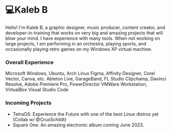 # 💻Kaleb B
Hello! I'm Kaleb B, a graphic designer, music producer, content creator, and developer-in-training that works on very big and amazing projects that will blow your mind. I have experience with many tools. When not working on large projects, I am performing in an orchestra, playing sports, and occasionally playing retro games on my Windows XP virtual machine.

### Overall Experience
Microsoft Windows, Ubuntu, Arch Linux
Figma, Affinity Designer, Corel Vector, Canva, etc.
Ableton Live, GarageBand, FL Studio
Clipchamp, Davinci Resolve, Adobe Premiere Pro, PowerDirector
VMWare Workstation, VirtualBox
Visual Studio Code

### Incoming Projects
- TetraOS: Experience the Future with one of the best Linux distros yet (Collab w/ @CruxSchildt)
- Square One: An amazing electronic album coming June 2023.
